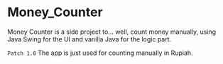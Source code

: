 # Money_Counter

Money Counter is a side project to... well, count money manually, using Java Swing for the UI and vanilla Java for the logic part.

`Patch 1.0`
The app is just used for counting manually in Rupiah.

